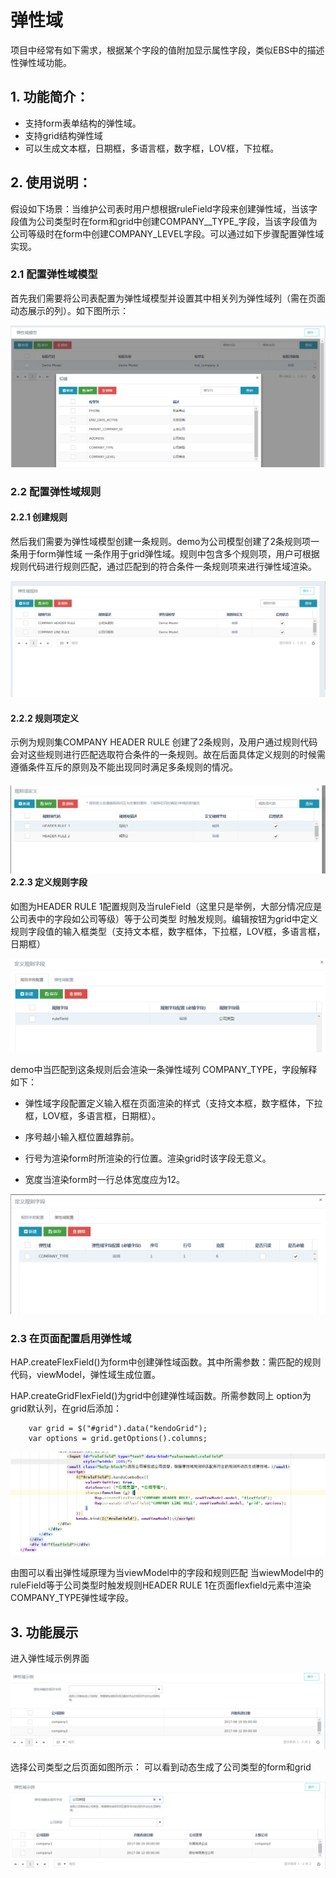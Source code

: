 # 弹性域

项目中经常有如下需求，根据某个字段的值附加显示属性字段，类似EBS中的描述性弹性域功能。

## 1. 功能简介：

* 支持form表单结构的弹性域。
* 支持grid结构弹性域
* 可以生成文本框，日期框，多语言框，数字框，LOV框，下拉框。

## 2. 使用说明：

假设如下场景：当维护公司表时用户想根据ruleField字段来创建弹性域，当该字段值为公司类型时在form和grid中创建COMPANY\__TYPE_字段，当该字段值为公司等级时在form中创建COMPANY\_LEVEL字段。可以通过如下步骤配置弹性域实现。

### 2.1 配置弹性域模型

首先我们需要将公司表配置为弹性域模型并设置其中相关列为弹性域列（需在页面动态展示的列）。如下图所示：

![](/assets/flex-model.png)

### 2.2 配置弹性域规则

#### 2.2.1 创建规则

然后我们需要为弹性域模型创建一条规则。demo为公司模型创建了2条规则项一条用于form弹性域 一条作用于grid弹性域。规则中包含多个规则项，用户可根据规则代码进行规则匹配，通过匹配到的符合条件一条规则项来进行弹性域渲染。

![](/assets/flex-rule.png)

#### 2.2.2 规则项定义

示例为规则集COMPANY HEADER RULE 创建了2条规则，及用户通过规则代码会对这些规则进行匹配选取符合条件的一条规则。故在后面具体定义规则的时候需遵循条件互斥的原则及不能出现同时满足多条规则的情况。

#### ![](/assets/flex-rule-1.png)2.2.3 定义规则字段

如图为HEADER RULE 1配置规则及当ruleField（这里只是举例，大部分情况应是公司表中的字段如公司等级）等于公司类型 时触发规则。编辑按钮为grid中定义规则字段值的输入框类型（支持文本框，数字框体，下拉框，LOV框，多语言框，日期框）

![](/assets/flex-rule-field.png)

demo中当匹配到这条规则后会渲染一条弹性域列 COMPANY\_TYPE，字段解释如下：

* 弹性域字段配置定义输入框在页面渲染的样式（支持文本框，数字框体，下拉框，LOV框，多语言框，日期框）。

* 序号越小输入框位置越靠前。

* 行号为渲染form时所渲染的行位置。渲染grid时该字段无意义。

* 宽度当渲染form时一行总体宽度应为12。

![](/assets/flex-rule-detail.png)

### 2.3 在页面配置启用弹性域

HAP.createFlexField\(\)为form中创建弹性域函数。其中所需参数：需匹配的规则代码，viewModel，弹性域生成位置。

HAP.createGridFlexField\(\)为grid中创建弹性域函数。所需参数同上 option为grid默认列，在grid后添加：

```
    var grid = $("#grid").data("kendoGrid");
    var options = grid.getOptions().columns;
```

![](/assets/flex-html.png)

由图可以看出弹性域原理为当viewModel中的字段和规则匹配 当wiewModel中的ruleField等于公司类型时触发规则HEADER RULE 1在页面flexfield元素中渲染COMPANY\_TYPE弹性域字段。

## 3. 功能展示

进入弹性域示例界面

![](/assets/flex-html1.png)

选择公司类型之后页面如图所示： 可以看到动态生成了公司类型的form和grid

![](/assets/flex-html2.png)

